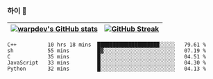 
### 하이 👋
[![warpdev's GitHub stats](https://github-readme-stats.vercel.app/api?username=warpdev&show_icons=true&theme=vue-dark)](#) |[![GitHub Streak](https://github-readme-streak-stats.herokuapp.com/?user=warpdev&theme=dark)](#)
--- | --- |
<!--START_SECTION:waka-->
```text
C++          10 hrs 18 mins  ████████████████████░░░░░   79.61 % 
sh           55 mins         █▓░░░░░░░░░░░░░░░░░░░░░░░   07.19 % 
C            35 mins         █░░░░░░░░░░░░░░░░░░░░░░░░   04.51 % 
JavaScript   33 mins         █░░░░░░░░░░░░░░░░░░░░░░░░   04.30 % 
Python       32 mins         █░░░░░░░░░░░░░░░░░░░░░░░░   04.13 % 
```
<!--END_SECTION:waka-->

<!--
**warpdev/warpdev** is a ✨ _special_ ✨ repository because its `README.md` (this file) appears on your GitHub profile.

Here are some ideas to get you started:

- 🔭 I’m currently working on ...
- 🌱 I’m currently learning ...
- 👯 I’m looking to collaborate on ...
- 🤔 I’m looking for help with ...
- 💬 Ask me about ...
- 📫 How to reach me: ...
- 😄 Pronouns: ...
- ⚡ Fun fact: ...
-->
